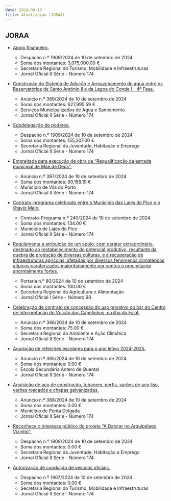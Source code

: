 ```yaml
---
date: 2024-09-10
title: Atualização (JORAA)
---
```

## JORAA

* [Apoio financeiro.](https://jo.azores.gov.pt/#/ato/42f3f1d8-199f-43fe-bc6c-66d5d88750c0)
  * Despacho n.º 1906/2024 de 10 de setembro de 2024
  * Soma dos montantes: 3,075,000.00 €
  * Secretaria Regional do Turismo, Mobilidade e Infraestruturas
  * Jornal Oficial II Série - Número 174

* [Construção do Sistema de Adução e Armazenamento de água entre os Reservatórios de Santo António II e da Lagoa do Conde I - 4ª Fase.](https://jo.azores.gov.pt/#/ato/b02e2ad4-d7e7-4a22-b88e-47a3675bcd7d)
  * Anúncio n.º 389/2024 de 10 de setembro de 2024
  * Soma dos montantes: 627,995.59 €
  * Serviços Municipalizados de Água e Saneamento 
  * Jornal Oficial II Série - Número 174

* [Subdelegação de poderes.](https://jo.azores.gov.pt/#/ato/0c4459d9-7dd5-487c-9262-9d0c00cfe9b3)
  * Despacho n.º 1909/2024 de 10 de setembro de 2024
  * Soma dos montantes: 155,307.00 €
  * Secretaria Regional da Juventude, Habitação e Emprego
  * Jornal Oficial II Série - Número 174

* [Empreitada para execução de obra de “Requalificação da estrada municipal de Mãe de Deus”.](https://jo.azores.gov.pt/#/ato/40b271d3-385b-4837-af78-2842d7d9b869)
  * Anúncio n.º 387/2024 de 10 de setembro de 2024
  * Soma dos montantes: 90,158.19 €
  * Município de Vila do Porto
  * Jornal Oficial II Série - Número 174

* [Contrato-programa celebrado entre o Município das Lajes do Pico e o Otavio Melo.](https://jo.azores.gov.pt/#/ato/dbe1930b-6e45-460d-82f6-6dc0f165ae43)
  * Contrato-Programa n.º 240/2024 de 10 de setembro de 2024
  * Soma dos montantes: 134.00 €
  * Município de Lajes do Pico
  * Jornal Oficial II Série - Número 174

* [Regulamenta a atribuição de um apoio, com caráter extraordinário, destinado ao restabelecimento do potencial produtivo, resultante da quebra de produção de diversas culturas, e à recuperação de infraestruturas agrícolas, afetadas por diversos fenómenos climatéricos atípicos caraterizados maioritariamente por ventos e precipitação anormalmente fortes.](https://jo.azores.gov.pt/#/ato/bc1dfd6a-9b32-4f34-a6c0-0e134fed18e2)
  * Portaria n.º 80/2024 de 10 de setembro de 2024
  * Soma dos montantes: 100.00 €
  * Secretaria Regional da Agricultura e Alimentação
  * Jornal Oficial I Série - Número 98

* [Celebração de contrato de concessão do uso privativo do bar do Centro de Interpretação do Vulcão dos Capelinhos, na ilha do Faial.](https://jo.azores.gov.pt/#/ato/8bf09f2d-403a-4fde-8e78-4148a6f935f7)
  * Anúncio n.º 386/2024 de 10 de setembro de 2024
  * Soma dos montantes: 75.00 €
  * Secretaria Regional do Ambiente e Ação Climática
  * Jornal Oficial II Série - Número 174

* [Aquisição de refeições escolares para o ano letivo 2024-2025.](https://jo.azores.gov.pt/#/ato/6ec1c32c-df51-4ff7-9762-c9b69bfddd06)
  * Anúncio n.º 385/2024 de 10 de setembro de 2024
  * Soma dos montantes: 0.00 €
  * Escola Secundária Antero de Quental
  * Jornal Oficial II Série - Número 174

* [Aquisição de aço de construção, tubagem, perfis, varões de aço liso, varões roscados e chapas galvanizadas.](https://jo.azores.gov.pt/#/ato/d12d4343-fea5-4743-b01b-7ad7b5e49209)
  * Anúncio n.º 388/2024 de 10 de setembro de 2024
  * Soma dos montantes: 0.00 €
  * Município de Ponta Delgada
  * Jornal Oficial II Série - Número 174

* [Reconhece o interesse público do projeto "A Dançar no Arquipélago Vizinho".](https://jo.azores.gov.pt/#/ato/595c76ad-e7af-4b0b-8374-852578900a87)
  * Despacho n.º 1908/2024 de 10 de setembro de 2024
  * Soma dos montantes: 0.00 €
  * Secretaria Regional da Juventude, Habitação e Emprego
  * Jornal Oficial II Série - Número 174

* [Autorização de condução de veículos oficiais.](https://jo.azores.gov.pt/#/ato/2f784bb1-bf67-4ce1-9b40-8a43504b34b8)
  * Despacho n.º 1907/2024 de 10 de setembro de 2024
  * Soma dos montantes: 0.00 €
  * Secretaria Regional do Turismo, Mobilidade e Infraestruturas
  * Jornal Oficial II Série - Número 174
